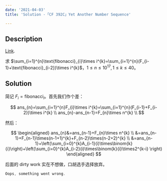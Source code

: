 ```yaml
---
date: '2021-04-03'
title: 'Solution -「CF 392C」Yet Another Number Sequence'

---
```


## Description

[Link](http://codeforces.com/problemset/problem/392/C).

求 $\sum_{i=1}^{n}\text{fibonacci}_{i}\times i^{k}=\sum_{i=1}^{n}(F_{i-1}+\text{fibonacci}_{i-2})\times i^{k}$，$1\le n\le10^{17},1\le k\le40$。

## Solution

简记 $F_{i}=\text{fibonacci}_{i}$。首先我们作个差：

$$
ans_{n}=\sum_{i=1}^{n}F_{i}\times i^{k}=\sum_{i=1}^{n}(F_{i-1}+F_{i-2})\times i^{k} \\
ans_{n}-ans_{n-1}=F_{n}\times n^{k} \\
$$

然后：

$$
\begin{aligned}
ans_{n}&=ans_{n-1}+F_{n}\times n^{k} \\
&=ans_{n-1}+F_{n-1}\times(n-1+1)^{k}+F_{n-2}\times(n-2+2)^{k} \\
&=ans_{n-1}+\left(\sum_{i=0}^{k}A_{i-1}(i)\times\binom{k}{i}\right)+\left(\sum_{i=0}^{k}A_{i-2}(i)\times\binom{k}{i}\times2^{k-i} \right)
\end{aligned}
$$

后面的 dirty work 实在不想做，口胡选手选择放弃。

```cpp
Oops, something went wrong.
```